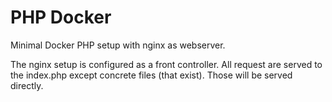 # PHP Docker

Minimal Docker PHP setup with nginx as webserver.

The nginx setup is configured as a front controller. All request are served to the index.php except concrete files (that exist). Those will be served directly. 